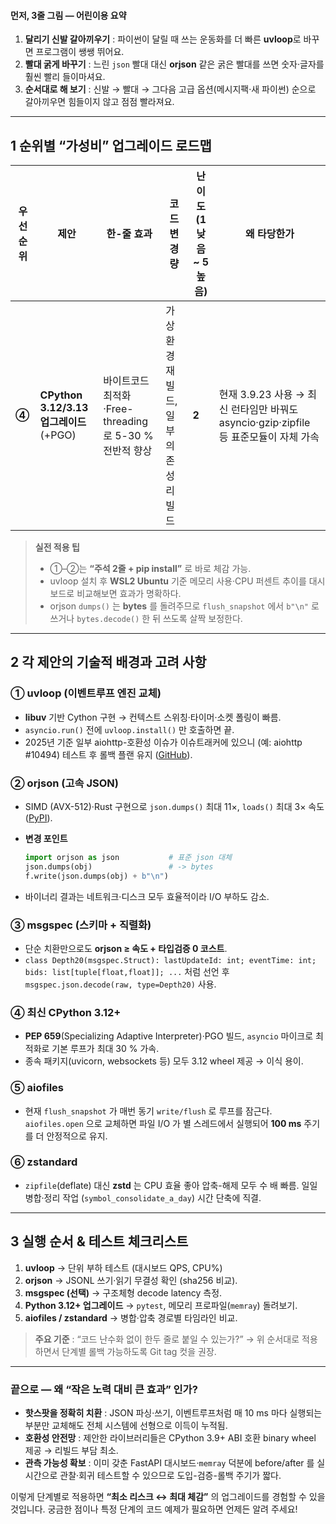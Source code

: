 #### 먼저, 3줄 그림 ― 어린이용 요약

1. **달리기 신발 갈아끼우기** : 파이썬이 달릴 때 쓰는 운동화를 더 빠른 **uvloop**로 바꾸면 프로그램이 쌩쌩 뛰어요.
2. **빨대 굵게 바꾸기** : 느린 `json` 빨대 대신 **orjson** 같은 굵은 빨대를 쓰면 숫자·글자를 훨씬 빨리 들이마셔요.
3. **순서대로 해 보기** : 신발 → 빨대 → 그다음 고급 옵션(메시지팩·새 파이썬) 순으로 갈아끼우면 힘들이지 않고 점점 빨라져요.

---

## 1 순위별 “가성비” 업그레이드 로드맵

| 우선순위  | 제안                                   | 한-줄 효과                                  | 코드 변경량                                         | 난이도 (1 낮음 \~ 5 높음) | 왜 타당한가                                                                                                                              |
| ----- | ------------------------------------ | --------------------------------------- | ---------------------------------------------- | ------------------ | ----------------------------------------------------------------------------------------------------------------------------------- |
| **④** | **CPython 3.12/3.13 업그레이드** (+PGO)   | 바이트코드 최적화·Free-threading로 5-30 % 전반적 향상 | 가상환경 재빌드, 일부 의존성 리빌드                           | **2**              | 현재 3.9.23 사용  → 최신 런타임만 바꿔도 asyncio·gzip·zipfile 등 표준모듈이 자체 가속                                                                      |

> **실전 적용 팁**
>
> * ①–②는 **“주석 2줄 + pip install”** 로 바로 체감 가능.
> * uvloop 설치 후 **WSL2 Ubuntu** 기준 메모리 사용·CPU 퍼센트 추이를 대시보드로 비교해보면 효과가 명확하다.
> * orjson `dumps()` 는 **bytes** 를 돌려주므로 `flush_snapshot` 에서 `b"\n"` 로 쓰거나 `bytes.decode()` 한 뒤 쓰도록 살짝 보정한다.

---

## 2 각 제안의 기술적 배경과 고려 사항

### ① uvloop (이벤트루프 엔진 교체)

* **libuv** 기반 Cython 구현 → 컨텍스트 스위칭·타이머·소켓 폴링이 빠름.
* `asyncio.run()` 전에 `uvloop.install()` 만 호출하면 끝.
* 2025년 기준 일부 aiohttp-호환성 이슈가 이슈트래커에 있으니 (예: aiohttp #10494) 테스트 후 롤백 플랜 유지 ([GitHub][4]).

### ② orjson (고속 JSON)

* SIMD (AVX-512)·Rust 구현으로 `json.dumps()` 최대 11×, `loads()` 최대 3× 속도 ([PyPI][5]).
* **변경 포인트**

  ```python
  import orjson as json           # 표준 json 대체
  json.dumps(obj)                 # -> bytes
  f.write(json.dumps(obj) + b"\n")
  ```
* 바이너리 결과는 네트워크·디스크 모두 효율적이라 I/O 부하도 감소.

### ③ msgspec (스키마 + 직렬화)

* 단순 치환만으로도 **orjson ≥ 속도 + 타입검증 0 코스트**.
* `class Depth20(msgspec.Struct): lastUpdateId: int; eventTime: int; bids: list[tuple[float,float]]; ...` 처럼 선언 후 `msgspec.json.decode(raw, type=Depth20)` 사용.

### ④ 최신 CPython 3.12+

* **PEP 659**(Specializing Adaptive Interpreter)·PGO 빌드, `asyncio` 마이크로 최적화로 기본 루프가 최대 30 % 가속.
* 종속 패키지(uvicorn, websockets 등) 모두 3.12 wheel 제공 → 이식 용이.

### ⑤ aiofiles

* 현재 `flush_snapshot` 가 매번 동기 `write/flush` 로 루프를 잠근다. `aiofiles.open` 으로 교체하면 파일 I/O 가 별 스레드에서 실행되어 **100 ms** 주기를 더 안정적으로 유지.

### ⑥ zstandard

* `zipfile`(deflate) 대신 **zstd** 는 CPU 효율 좋아 압축-해제 모두 수 배 빠름. 일일 병합·정리 작업 (`symbol_consolidate_a_day`) 시간 단축에 직결.

---

## 3 실행 순서 & 테스트 체크리스트

1. **uvloop** → 단위 부하 테스트 (대시보드 QPS, CPU%)
2. **orjson** → JSONL 쓰기·읽기 무결성 확인 (sha256 비교).
3. **msgspec (선택)** → 구조체형 decode latency 측정.
4. **Python 3.12+ 업그레이드** → `pytest`, 메모리 프로파일(`memray`) 돌려보기.
5. **aiofiles / zstandard** → 병합·압축 경로별 타임라인 비교.

> **주요 기준** : “코드 난수화 없이 한두 줄로 붙일 수 있는가?” → 위 순서대로 적용하면서 단계별 롤백 가능하도록 Git tag 컷을 권장.

---

### 끝으로 — 왜 “작은 노력 대비 큰 효과” 인가?

* **핫스팟을 정확히 치환** : JSON 파싱·쓰기, 이벤트루프처럼 매 10 ms 마다 실행되는 부분만 교체해도 전체 시스템에 선형으로 이득이 누적됨.
* **호환성 안전망** : 제안한 라이브러리들은 CPython 3.9+ ABI 호환 binary wheel 제공 → 리빌드 부담 최소.
* **관측 가능성 확보** : 이미 갖춘 FastAPI 대시보드·`memray` 덕분에 before/after 를 실시간으로 관찰·회귀 테스트할 수 있으므로 도입-검증-롤백 주기가 짧다.

이렇게 단계별로 적용하면 **“최소 리스크 ↔ 최대 체감”** 의 업그레이드를 경험할 수 있을 것입니다. 궁금한 점이나 특정 단계의 코드 예제가 필요하면 언제든 알려 주세요!

[1]: https://pypi.org/project/uvloop/?utm_source=chatgpt.com "uvloop - PyPI"
[2]: https://pypi.org/project/orjson/?utm_source=chatgpt.com "orjson - PyPI"
[3]: https://github.com/jcrist/msgspec?utm_source=chatgpt.com "jcrist/msgspec: A fast serialization and validation library, with builtin ..."
[4]: https://github.com/aio-libs/aiohttp/discussions/10494?utm_source=chatgpt.com "Is it still recommended to use uvloop to improve performance? #10494"
[5]: https://pypi.org/project/orjson/2.0.1/?utm_source=chatgpt.com "orjson - PyPI"
